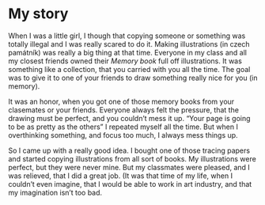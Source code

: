 # My story
When I was a little girl, I though that copying someone or something was totally illegal and I was really scared to do it. 
Making illustrations  (in czech památník) was really a big thing at that time. Everyone in my class and all my closest friends owned their *Memory book* full off illustrations. It was something like a collection, that you carried with you all the time. The goal was to give it to one of your friends to draw something really nice for you (in memory). 

It was an honor, when you got one of those memory books from your clasemates or your friends. Everyone always felt the pressure, that the drawing must be perfect, and you couldn’t mess it up. “Your page is going to be as pretty as the others” I repeated myself all the time. But when I overthinking something, and  focus too much, I always mess things up. 

So I came up with a really good idea. I bought one of those tracing papers and started copying illustrations from all sort of books. My illustrations were perfect, but they were never mine. But my classmates were pleased, and I was relieved, that I did a great job. (It was that time of my life, when I couldn’t even imagine, that I would be able to work in art industry, and that my imagination isn’t too bad. 
